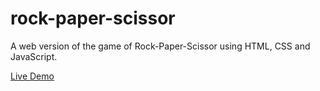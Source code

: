 # rock-paper-scissor
A web version of the game of Rock-Paper-Scissor using HTML, CSS and JavaScript.


[Live Demo](https://cheekybaby.github.io/rock-paper-scissor/)
